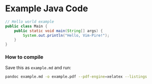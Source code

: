 
# Example Java Code

```java
// Hello world example
public class Main {
    public static void main(String[] args) {
        System.out.println("Hello, Vim-Pire!");
    }
}

```

### How to compile

Save this as `example.md` and run:

```bash
pandoc example.md -o example.pdf --pdf-engine=xelatex --listings
```
